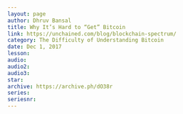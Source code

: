 ```yaml
---
layout: page
author: Dhruv Bansal
title: Why It’s Hard to “Get” Bitcoin
link: https://unchained.com/blog/blockchain-spectrum/
category: The Difficulty of Understanding Bitcoin
date: Dec 1, 2017
lesson: 
audio: 
audio2: 
audio3: 
star: 
archive: https://archive.ph/dO38r
series: 
seriesnr: 
---
```

